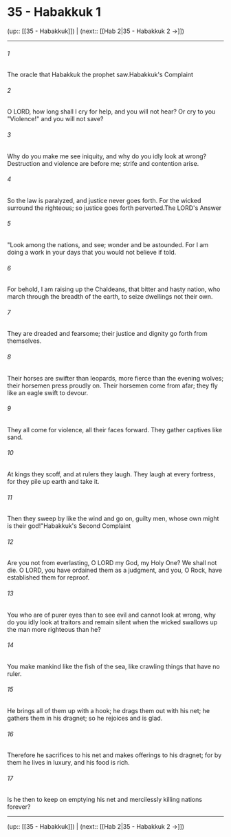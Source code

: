 # 35 - Habakkuk 1

(up:: [[35 - Habakkuk]]) | (next:: [[Hab 2|35 - Habakkuk 2 →]])

***


###### 1 
The oracle that Habakkuk the prophet saw.Habakkuk's Complaint 

###### 2 
O LORD, how long shall I cry for help, and you will not hear? Or cry to you "Violence!" and you will not save? 

###### 3 
Why do you make me see iniquity, and why do you idly look at wrong? Destruction and violence are before me; strife and contention arise. 

###### 4 
So the law is paralyzed, and justice never goes forth. For the wicked surround the righteous; so justice goes forth perverted.The LORD's Answer 

###### 5 
"Look among the nations, and see; wonder and be astounded. For I am doing a work in your days that you would not believe if told. 

###### 6 
For behold, I am raising up the Chaldeans, that bitter and hasty nation, who march through the breadth of the earth, to seize dwellings not their own. 

###### 7 
They are dreaded and fearsome; their justice and dignity go forth from themselves. 

###### 8 
Their horses are swifter than leopards, more fierce than the evening wolves; their horsemen press proudly on. Their horsemen come from afar; they fly like an eagle swift to devour. 

###### 9 
They all come for violence, all their faces forward. They gather captives like sand. 

###### 10 
At kings they scoff, and at rulers they laugh. They laugh at every fortress, for they pile up earth and take it. 

###### 11 
Then they sweep by like the wind and go on, guilty men, whose own might is their god!"Habakkuk's Second Complaint 

###### 12 
Are you not from everlasting, O LORD my God, my Holy One? We shall not die. O LORD, you have ordained them as a judgment, and you, O Rock, have established them for reproof. 

###### 13 
You who are of purer eyes than to see evil and cannot look at wrong, why do you idly look at traitors and remain silent when the wicked swallows up the man more righteous than he? 

###### 14 
You make mankind like the fish of the sea, like crawling things that have no ruler. 

###### 15 
He brings all of them up with a hook; he drags them out with his net; he gathers them in his dragnet; so he rejoices and is glad. 

###### 16 
Therefore he sacrifices to his net and makes offerings to his dragnet; for by them he lives in luxury, and his food is rich. 

###### 17 
Is he then to keep on emptying his net and mercilessly killing nations forever?

***

(up:: [[35 - Habakkuk]]) | (next:: [[Hab 2|35 - Habakkuk 2 →]])

